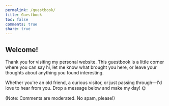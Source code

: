 ```yaml
---
permalink: /guestbook/
title: Guestbook
toc: false
comments: true
share: true
---
```


## Welcome!

Thank you for visiting my personal website. This guestbook is a little corner where you can say hi, let me know what brought you here, or leave your thoughts about anything you found interesting.

Whether you're an old friend, a curious visitor, or just passing through&mdash;I'd love to hear from you. Drop a message below and make my day! :sun_with_face:

(Note: Comments are moderated. No spam, please!)